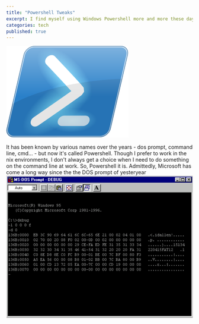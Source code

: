 ```yaml
---
title: "Powershell Tweaks"
excerpt: I find myself using Windows Powershell more and more these days; wanted to customize my experience.
categories: tech
published: true
---
```

!["Windows Powershell!"](/images/powershell2.png)

It has been known by various names over the years - dos prompt, command line, cmd... - but now it's called Powershell. Though I prefer to work in the nix environments, I don't always get a choice when I need to do something on the command line at work. So, Powershell it is. 
Admittedly, Microsoft has come a long way since the the DOS prompt of yesteryear 
!["Windows DOS Prompt"](images/win95dosprompt.png) 

